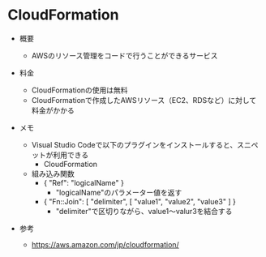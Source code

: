 # CloudFormation
- 概要
  - AWSのリソース管理をコードで行うことができるサービス

- 料金
  - CloudFormationの使用は無料
  - CloudFormationで作成したAWSリソース（EC2、RDSなど）に対して料金がかかる

- メモ
  - Visual Studio Codeで以下のプラグインをインストールすると、スニペットが利用できる
    - CloudFormation
  - 組み込み関数
    - { "Ref": "logicalName" }
      - "logicalName"のパラメーター値を返す
    - { "Fn::Join": [ "delimiter", [ "value1", "value2", "value3" ] }
      - "delimiter"で区切りながら、value1〜valur3を結合する

- 参考
  - https://aws.amazon.com/jp/cloudformation/